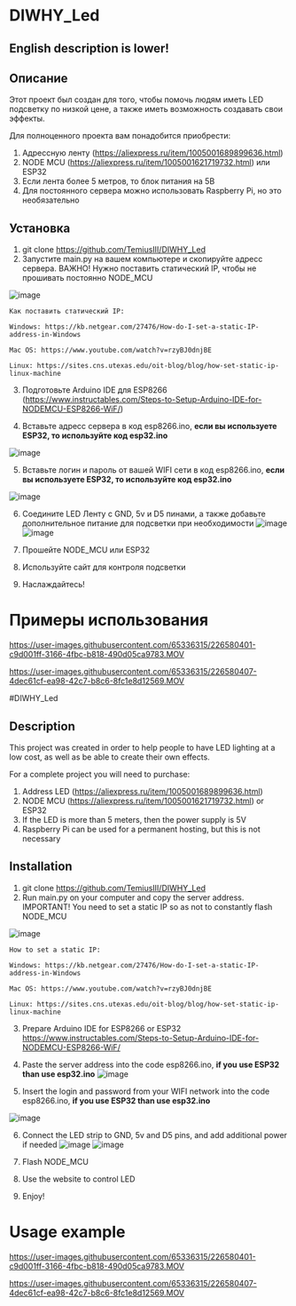 # DIWHY_Led

## English description is lower!

## Описание
Этот проект был создан для того, чтобы помочь людям иметь LED подсветку по низкой цене, а также иметь возможность создавать свои эффекты.

Для полноценного проекта вам понадобится приобрести:
1. Адрессную ленту (https://aliexpress.ru/item/1005001689899636.html)
2. NODE MCU (https://aliexpress.ru/item/1005001621719732.html) или ESP32
3. Если лента более 5 метров, то блок питания на 5В
4. Для постоянного сервера можно использовать Raspberry Pi, но это необязательно

## Установка

1. git clone https://github.com/TemiusIII/DIWHY_Led
2. Запустите main.py на вашем компьютере и скопируйте адресс сервера. ВАЖНО! Нужно поставить статический IP, чтобы не прошивать постоянно NODE_MCU

![image](https://user-images.githubusercontent.com/65336315/226576806-f1856700-3512-4a23-a1c1-8ddf08216c58.png)

    Как поставить статический IP:

    Windows: https://kb.netgear.com/27476/How-do-I-set-a-static-IP-address-in-Windows

    Mac OS: https://www.youtube.com/watch?v=rzyBJ0dnjBE

    Linux: https://sites.cns.utexas.edu/oit-blog/blog/how-set-static-ip-linux-machine


3. Подготовьте Arduino IDE для ESP8266
(https://www.instructables.com/Steps-to-Setup-Arduino-IDE-for-NODEMCU-ESP8266-WiF/)

4. Вставьте адресс сервера в код esp8266.ino, **если вы используете  ESP32, то используйте код esp32.ino**

![image](https://user-images.githubusercontent.com/65336315/226577281-68ed29c8-48e7-4e21-906e-68a893d7c51e.png)

5. Вставьте логин и пароль от вашей WIFI сети в код esp8266.ino, **если вы используете  ESP32, то используйте код esp32.ino**

![image](https://user-images.githubusercontent.com/65336315/226577526-042b7062-ab83-42bd-8cbd-8091a2772992.png)

6. Соедините LED Ленту с GND,  5v и D5 пинами, а также добавьте дополнительное питание для подсветки при необходимости
![image](https://user-images.githubusercontent.com/65336315/226578253-1072ee45-4ff4-4819-a962-e89919a813d9.png)
![image](https://user-images.githubusercontent.com/65336315/226578270-a2597655-d4d8-459f-82ff-88df6b339a97.png)


7. Прошейте NODE_MCU или ESP32
8. Используйте сайт для контроля подсветки
9. Наслаждайтесь!

# Примеры использования


https://user-images.githubusercontent.com/65336315/226580401-c9d001ff-3166-4fbc-b818-490d05ca9783.MOV



https://user-images.githubusercontent.com/65336315/226580407-4dec61cf-ea98-42c7-b8c6-8fc1e8d12569.MOV



#DIWHY_Led

## Description
This project was created in order to help people to have LED lighting at a low cost, as well as be able to create their own effects.

For a complete project you will need to purchase:
1. Address LED (https://aliexpress.ru/item/1005001689899636.html)
2. NODE MCU (https://aliexpress.ru/item/1005001621719732.html) or ESP32
3. If the LED is more than 5 meters, then the power supply is 5V
4. Raspberry Pi can be used for a permanent hosting, but this is not necessary

## Installation

1. git clone https://github.com/TemiusIII/DIWHY_Led
2. Run main.py on your computer and copy the server address. IMPORTANT! You need to set a static IP so as not to constantly flash NODE_MCU

![image](https://user-images.githubusercontent.com/65336315/226576806-f1856700-3512-4a23-a1c1-8ddf08216c58.png)

    How to set a static IP:

    Windows: https://kb.netgear.com/27476/How-do-I-set-a-static-IP-address-in-Windows

    Mac OS: https://www.youtube.com/watch?v=rzyBJ0dnjBE

    Linux: https://sites.cns.utexas.edu/oit-blog/blog/how-set-static-ip-linux-machine

3. Prepare Arduino IDE for ESP8266 or ESP32
https://www.instructables.com/Steps-to-Setup-Arduino-IDE-for-NODEMCU-ESP8266-WiF/

4. Paste the server address into the code esp8266.ino, **if you use ESP32 than use esp32.ino**
![image](https://user-images.githubusercontent.com/65336315/226577281-68ed29c8-48e7-4e21-906e-68a893d7c51e.png)

5. Insert the login and password from your WIFI network into the code esp8266.ino, **if you use ESP32 than use esp32.ino**

![image](https://user-images.githubusercontent.com/65336315/226577526-042b7062-ab83-42bd-8cbd-8091a2772992.png)

6. Connect the LED strip to GND, 5v and D5 pins, and add additional power if needed
![image](https://user-images.githubusercontent.com/65336315/226578253-1072ee45-4ff4-4819-a962-e89919a813d9.png)
![image](https://user-images.githubusercontent.com/65336315/226578270-a2597655-d4d8-459f-82ff-88df6b339a97.png)


7. Flash NODE_MCU
8. Use the website to control LED
9. Enjoy!

# Usage example


https://user-images.githubusercontent.com/65336315/226580401-c9d001ff-3166-4fbc-b818-490d05ca9783.MOV



https://user-images.githubusercontent.com/65336315/226580407-4dec61cf-ea98-42c7-b8c6-8fc1e8d12569.MOV
